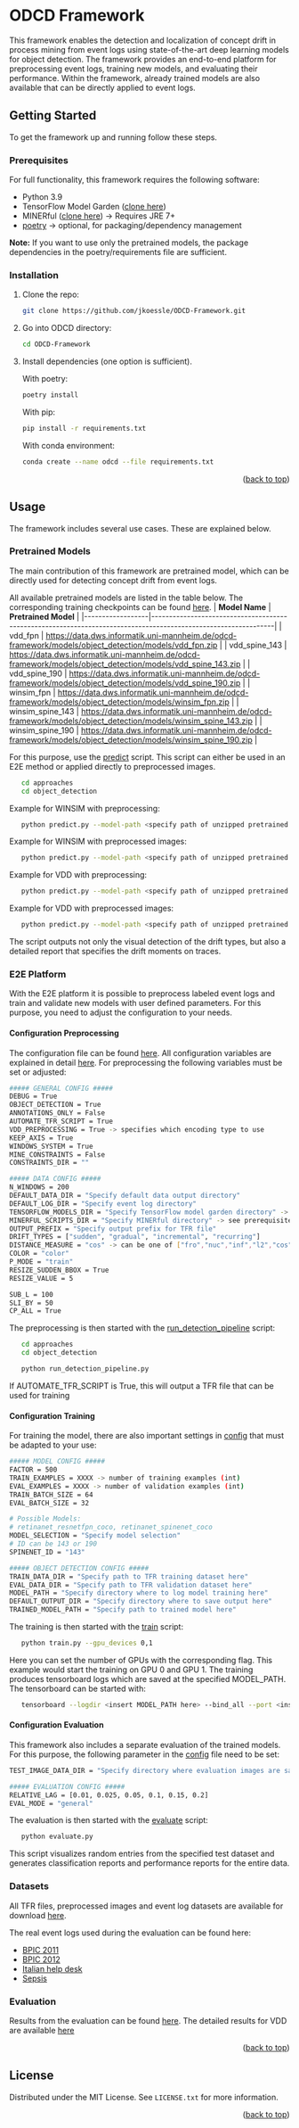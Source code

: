 <a name="readme-top"></a>

# ODCD Framework
This framework enables the detection and localization of concept drift in process mining from event logs using state-of-the-art deep learning models for object detection. The framework provides an end-to-end platform for preprocessing event logs, training new models, and evaluating their performance. Within the framework, already trained models are also available that can be directly applied to event logs. 

<!-- GETTING STARTED -->
## Getting Started

To get the framework up and running follow these steps.

### Prerequisites

For full functionality, this framework requires the following software:
* Python 3.9
* TensorFlow Model Garden ([clone here](https://github.com/tensorflow/models))
* MINERful ([clone here](https://github.com/cdc08x/MINERful)) -> Requires JRE 7+
* [poetry](https://python-poetry.org/) -> optional, for packaging/dependency management

<b>Note:</b> If you want to use only the pretrained models, the package dependencies in the poetry/requirements file are sufficient.

### Installation

1. Clone the repo:
   ```sh
   git clone https://github.com/jkoessle/ODCD-Framework.git
   ```
2. Go into ODCD directory:
   ```sh
   cd ODCD-Framework
   ```
3. Install dependencies (one option is sufficient).
   
   With poetry:
   ```sh
   poetry install
   ```
   With pip: 
   ```sh
   pip install -r requirements.txt
   ```
   With conda environment:
   ```sh
   conda create --name odcd --file requirements.txt
   ```
<p align="right">(<a href="#readme-top">back to top</a>)</p>



<!-- USAGE EXAMPLES -->
## Usage
The framework includes several use cases. These are explained below. 

### Pretrained Models
The main contribution of this framework are pretrained model, which can be directly used for detecting concept drift from event logs. 

All available pretrained models are listed in the table below. The corresponding training checkpoints can be found [here](https://data.dws.informatik.uni-mannheim.de/odcd-framework/models/object_detection/model_checkpoints/).
| **Model Name**   | **Pretrained Model**                                                                                           |
|------------------|----------------------------------------------------------------------------------------------------------------|
| vdd_fpn          | https://data.dws.informatik.uni-mannheim.de/odcd-framework/models/object_detection/models/vdd_fpn.zip          |
| vdd_spine_143    | https://data.dws.informatik.uni-mannheim.de/odcd-framework/models/object_detection/models/vdd_spine_143.zip    |
| vdd_spine_190    | https://data.dws.informatik.uni-mannheim.de/odcd-framework/models/object_detection/models/vdd_spine_190.zip    |
| winsim_fpn       | https://data.dws.informatik.uni-mannheim.de/odcd-framework/models/object_detection/models/winsim_fpn.zip       |
| winsim_spine_143 | https://data.dws.informatik.uni-mannheim.de/odcd-framework/models/object_detection/models/winsim_spine_143.zip |
| winsim_spine_190 | https://data.dws.informatik.uni-mannheim.de/odcd-framework/models/object_detection/models/winsim_spine_190.zip |


For this purpose, use the [predict](approaches/object_detection/predict.py) script. This script can either be used in an E2E method or applied directly to preprocessed images.
```sh
   cd approaches
   cd object_detection
```
Example for WINSIM with preprocessing:
```sh
   python predict.py --model-path <specify path of unzipped pretrained model> --log-dir <specify directory where event logs are stored> --encoding winsim --n-windows 200 --output-dir <specify output directory>
```
Example for WINSIM with preprocessed images:
```sh
   python predict.py --model-path <specify path of unzipped pretrained model> --image-dir <specify directory where preprocessed images are stored> --encoding winsim --n-windows 200 --output-dir <specify output directory>
```
Example for VDD with preprocessing:
```sh
   python predict.py --model-path <specify path of unzipped pretrained model> --log-dir <specify directory where event logs are stored> --encoding vdd --cp-all --output-dir <specify output directory>
```
Example for VDD with preprocessed images:
```sh
   python predict.py --model-path <specify path of unzipped pretrained model> --image-dir <specify directory where preprocessed images are stored> --encoding vdd --cp-all --output-dir <specify output directory>
```

The script outputs not only the visual detection of the drift types, but also a detailed report that specifies the drift moments on traces.
### E2E Platform
With the E2E platform it is possible to preprocess labeled event logs and train and validate new models with user defined parameters. For this purpose, you need to adjust the configuration to your needs.
#### Configuration Preprocessing
The configuration file can be found [here](approaches/object_detection/utils/config.py). All configuration variables are explained in detail [here](https://github.com/jkoessle/ODCD-Framework/wiki/Configuration-Variables). For preprocessing the following variables must be set or adjusted:
```sh
##### GENERAL CONFIG #####
DEBUG = True
OBJECT_DETECTION = True
ANNOTATIONS_ONLY = False
AUTOMATE_TFR_SCRIPT = True
VDD_PREPROCESSING = True -> specifies which encoding type to use
KEEP_AXIS = True
WINDOWS_SYSTEM = True
MINE_CONSTRAINTS = False
CONSTRAINTS_DIR = ""

##### DATA CONFIG #####
N_WINDOWS = 200
DEFAULT_DATA_DIR = "Specify default data output directory"
DEFAULT_LOG_DIR = "Specify event log directory"
TENSORFLOW_MODELS_DIR = "Specify TensorFlow model garden directory" -> see    prerequisites
MINERFUL_SCRIPTS_DIR = "Specify MINERful directory" -> see prerequisites
OUTPUT_PREFIX = "Specify output prefix for TFR file"
DRIFT_TYPES = ["sudden", "gradual", "incremental", "recurring"]
DISTANCE_MEASURE = "cos" -> can be one of ["fro","nuc","inf","l2","cos","earth"]
COLOR = "color"
P_MODE = "train"
RESIZE_SUDDEN_BBOX = True
RESIZE_VALUE = 5

SUB_L = 100
SLI_BY = 50
CP_ALL = True
```

The preprocessing is then started with the [run_detection_pipeline](approaches/object_detection/run_detection_pipeline.py) script:
```sh
   cd approaches
   cd object_detection
```
```sh
   python run_detection_pipeline.py
```
If AUTOMATE_TFR_SCRIPT is True, this will output a TFR file that can be used for training
#### Configuration Training
For training the model, there are also important settings in [config](approaches/object_detection/utils/config.py) that must be adapted to your use:
```sh
##### MODEL CONFIG #####
FACTOR = 500
TRAIN_EXAMPLES = XXXX -> number of training examples (int)
EVAL_EXAMPLES = XXXX -> number of validation examples (int)
TRAIN_BATCH_SIZE = 64
EVAL_BATCH_SIZE = 32

# Possible Models:
# retinanet_resnetfpn_coco, retinanet_spinenet_coco
MODEL_SELECTION = "Specify model selection"
# ID can be 143 or 190
SPINENET_ID = "143"

##### OBJECT DETECTION CONFIG #####
TRAIN_DATA_DIR = "Specify path to TFR training dataset here"
EVAL_DATA_DIR = "Specify path to TFR validation dataset here"
MODEL_PATH = "Specify directory where to log model training here"
DEFAULT_OUTPUT_DIR = "Specify directory where to save output here"
TRAINED_MODEL_PATH = "Specify path to trained model here"
```
The training is then started with the [train](approaches/object_detection/train.py) script:
```sh
   python train.py --gpu_devices 0,1
```
Here you can set the number of GPUs with the corresponding flag. This example would start the training on GPU 0 and GPU 1. The training produces tensorboard logs which are saved at the specified MODEL_PATH. The tensorboard can be started with:
```sh
   tensorboard --logdir <insert MODEL_PATH here> --bind_all --port <insert your port here> 
```

#### Configuration Evaluation
This framework also includes a separate evaluation of the trained models. For this purpose, the following parameter in the [config](approaches/object_detection/utils/config.py) file need to be set:
```sh
TEST_IMAGE_DATA_DIR = "Specify directory where evaluation images are saved here"

##### EVALUATION CONFIG #####
RELATIVE_LAG = [0.01, 0.025, 0.05, 0.1, 0.15, 0.2]
EVAL_MODE = "general"
```
The evaluation is then started with the [evaluate](approaches/object_detection/evaluate.py) script:
```sh
   python evaluate.py
```
This script visualizes random entries from the specified test dataset and generates classification reports and performance reports for the entire data.

### Datasets
All TFR files, preprocessed images and event log datasets are available for download [here](https://data.dws.informatik.uni-mannheim.de/odcd-framework/data/).

The real event logs used during the evaluation can be found here:
- [BPIC 2011](https://doi.org/10.4121/uuid:d9769f3d-0ab0-4fb8-803b-0d1120ffcf54)
- [BPIC 2012](https://doi.org/10.4121/uuid:3926db30-f712-4394-aebc-75976070e91f)
- [Italian help desk](https://doi.org/10.4121/uuid:0c60edf1-6f83-4e75-9367-4c63b3e9d5bb)
- [Sepsis](https://doi.org/10.4121/uuid:915d2bfb-7e84-49ad-a286-dc35f063a460)


### Evaluation
Results from the evaluation can be found [here](evaluation_results/). The detailed results for VDD are available [here](https://data.dws.informatik.uni-mannheim.de/odcd-framework/evaluation_results/)

<p align="right">(<a href="#readme-top">back to top</a>)</p>

<!-- LICENSE -->
## License

Distributed under the MIT License. See `LICENSE.txt` for more information.

<p align="right">(<a href="#readme-top">back to top</a>)</p>